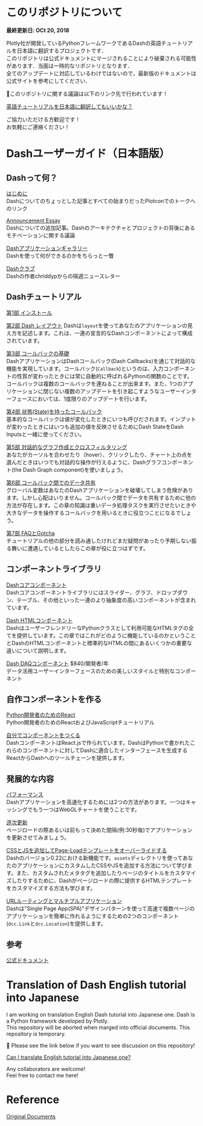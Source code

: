 #  このリポジトリについて

**最終更新日: OCt 20, 2018**

Plotly社が開発しているPythonフレームワークであるDashの英語チュートリアルを日本語に翻訳するプロジェクトです．  
このリポジトリは公式ドキュメントにマージされることにより破棄される可能性があります．当面は一時的なリポジトリとなります．  
全てのアップデートに対応しているわけではないので，最新版のドキュメントは公式サイトを参考にしてください．  

📢このリポジトリに関する議論は以下のリンク先で行われています！

[英語チュートリアルを日本語に翻訳してもいいかな？](https://community.plot.ly/t/can-i-translate-english-tutorial-into-japanese-one/8859?u=ksnt)

ご協力いただける方歓迎です！  
お気軽にご連絡ください！  

# Dashユーザーガイド（日本語版）

## Dashって何？

[はじめに](https://github.com/ksnt/Dash_Translation_into_Japanese/blob/master/introcution.md)   
Dashについてのちょっとした記事とすべての始まりだったPlotconでのトークへのリンク  

[Announcement Essay](https://medium.com/@plotlygraphs/introducing-dash-5ecf7191b503)  
Dashについての追加記事。Dashのアーキテクチャとプロジェクトの背後にあるモチベーションに関する議論  

[Dashアプリケーションギャラリー](https://dash.plot.ly/gallery)  
Dashを使って何ができるのかをちらっと一瞥  

[Dashクラブ](https://plot.us12.list-manage.com/subscribe?u=28d7f8f0685d044fb51f0d4ee&id=0c1cb734d7)  
Dashの作者chriddypからの隔週ニュースレター

## Dashチュートリアル  

[第1部 インストール](https://github.com/ksnt/Dash_Translation_into_Japanese/blob/master/dash_tutorial_jap_chap0.md)

[第2部 Dash レイアウト](https://github.com/ksnt/Dash_Translation_into_Japanese/blob/master/dash_tutorial_jap_chap1.md)
Dashは`layout`を使ってあなたのアプリケーションの見え方を記述します。これは、一連の宣言的なDashコンポーネントによって構成されています。  

[第3部 コールバックの基礎](https://github.com/ksnt/Dash_Translation_into_Japanese/blob/master/dash_tutorial_jap_chap2.md)  
DashアプリケーションはDashコールバック(Dash Callbacks)を通じて対話的な機能を実現しています。コールバック(`Callback`)というのは、入力コンポーネントの性質が変わったときには常に自動的に呼ばれるPythonの関数のことです。コールバックは複数のコールバックを連ねることが出来ます。また、1つのアプリケーションに閉じない複数のアップデートを引き起こすようなユーザーインターフェースにおいては、1度限りのアップデートを行います。

[第4部 状態(State)を持ったコールバック](https://github.com/ksnt/Dash_Translation_into_Japanese/blob/master/dash_tutorial_jap_chap3.md)  
基本的なコールバックは値が変化したときにいつも呼びだされます。インプットが変わったときにはいつも追加の値を反映させるためにDash StateをDash Inputsと一緒に使ってください。  


[第5部 対話的なグラフ作成とクロスフィルタリング](https://github.com/ksnt/Dash_Translation_into_Japanese/blob/master/dash_tutorial_jap_chap4.md)  
あなたがカーソルを合わせたり（hover）、クリックしたり、チャート上の点を選んだときはいつでも対話的な操作が行えるように、Dashグラフコンポーネント(the Dash Graph component)を使いましょう。


[第6部 コールバック間でのデータ共有](https://github.com/ksnt/Dash_Translation_into_Japanese/blob/master/dash_tutorial_jap_chap5.md)  
グローバル変数はあなたのDashアプリケーションを破壊してしまう危険があります。しかし心配はいりません。コールバック間でデータを共有するために他の方法が存在します。この章の知識は重いデータ処理タスクを実行させたいときや大きなデータを操作するコールバックを用いるときに役立つことになるでしょう。

[第7部 FAQとGotcha](https://dash.plot.ly/faqs)  
チュートリアルの他の部分を読み通したけれどまだ疑問があったり予期しない振る舞いに遭遇しているとしたらこの章が役に立つはずです。

## コンポーネントライブラリ

[Dashコアコンポーネント](https://dash.plot.ly/dash-core-components)  
Dashコアコンポーネントライブラリにはスライダー、グラフ、ドロップダウン、テーブル、その他といった一連のより抽象度の高いコンポーネントが含まれています。

[Dash HTMLコンポーネント](https://dash.plot.ly/dash-html-components)  
DashはユーザーフレンドリーなPythonクラスとして利用可能なHTMLタグの全てを提供しています。この章ではこれがどのように機能しているのかということとDashのHTMLコンポーネントと標準的なHTMLの間にあるいくつかの重要な違いについて説明します。

[Dash DAQコンポーネント](https://www.dashdaq.io/)
$840/開発者/年  
データ活用ユーザーインターフェースのための美しいスタイルと特別なコンポーネント  

## 自作コンポーネントを作る

[Python開発者のためのReact](https://dash.plot.ly/react-for-python-developers)  
Python開発者のためのReactおよびJavaScriptチュートリアル  

[自分でコンポーネントをつくる](https://dash.plot.ly/plugins)  
DashコンポーネントはReact.jsで作られています。DashはPythonで書かれたこれらのコンポーネントに対してDashに適合したインターフェースを生成するReactからDashへのツールチェーンを提供します。

## 発展的な内容

[パフォーマンス](https://dash.plot.ly/performance)  
Dashアプリケーションを高速化するためには2つの方法があります。一つはキャッシングでもう一つはWebGLチャートを使うことです。

[逐次更新](https://dash.plot.ly/live-updates)  
ページロードの際あるいは前もって決めた間隔(例:30秒毎)でアプリケーションを更新させてみましょう。

[CSSとJSを追加してPage-Loadテンプレートをオーバーライドする](https://dash.plot.ly/external-resources)  
Dashのバージョン0.22における新機能です。`assets`ディレクトリを使ってあなたのアプリケーションにカスタムしたCSSやJSを追加する方法について学びます。また、カスタムされたメタタグを追加したりページのタイトルをカスタマイズしたりするために、Dashがページロードの際に提供するHTMLテンプレートをカスタマイズする方法も学びます。

[URLルーティングとマルチプルアプリケーション](https://dash.plot.ly/urls)  
Dashは"Single Page App(SPA)"デザインパターンを使って高速で複数ページのアプリケーションを簡単に作れるようにするための2つのコンポーネント(`dcc.Link`と`dcc.Location`)を提供します。

## 参考

[公式ドキュメント](https://github.com/plotly/dash-docs)


# Translation of Dash English tutorial into Japanese

I am working on translation English Dash tutorial into Japanese one. Dash is a Python framework developed by Plotly.  
This repository will be aborted when marged into official documents. This repository is temporary.    

📢 Please see the link below if you want to see discussion on this repository!  

[Can I translate English tutorial into Japanese one?](https://community.plot.ly/t/can-i-translate-english-tutorial-into-japanese-one/8859?u=ksnt)

Any collaborators are welcome!  
Feel free to contact me here!  

# Reference

[Original Documents](https://github.com/plotly/dash-docs)
